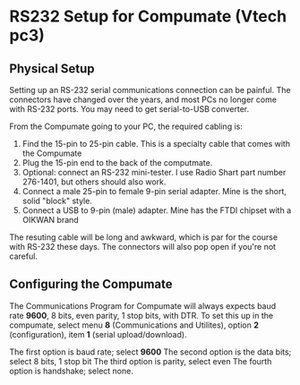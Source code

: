 ﻿# RS232 Setup for Compumate (Vtech pc3)

## Physical Setup
Setting up an RS-232 serial communications connection can be painful. The connectors have changed over the years, and most PCs no longer come with RS-232 ports. You may need to get serial-to-USB converter.

From the Compumate going to your PC, the required cabling is:
1. Find the 15-pin to 25-pin cable. This is a specialty cable that comes with the Compumate
2. Plug the 15-pin end to the back of the computmate.
3. Optional: connect an RS-232 mini-tester. I use Radio Shart part number 276-1401, but others should also work.
4. Connect a male 25-pin to female 9-pin serial adapter. Mine is the short, solid "block" style.
5. Connect a USB to 9-pin (male) adapter. Mine has the FTDI chipset with a OIKWAN brand

The resuting cable will be long and awkward, which is par for the course with RS-232 these days. The connectors will also pop open if you're not careful.

## Configuring the Compumate

The Communications Program for Compumate will always expects baud rate **9600**, 8 bits, even parity, 1 stop bits, with DTR. To set this up in the compumate, select menu **8** (Communications and Utilites), option **2** (configuration), item **1** (serial upload/download). 

The first option is baud rate; select **9600**
The second option is the data bits; select 8 bits, 1 stop bit
The third option is parity, select even
The fourth option is handshake; select none.

